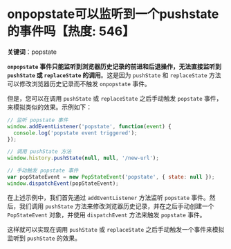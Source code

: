 # onpopstate可以监听到一个pushstate的事件吗【热度: 546】

**关键词**：popstate

**`onpopstate` 事件只能监听到浏览器历史记录的前进和后退操作，无法直接监听到 `pushState` 或 `replaceState` 的调用**。这是因为 `pushState` 和 `replaceState` 方法可以修改浏览器历史记录而不触发 `onpopstate` 事件。

但是，您可以在调用 `pushState` 或 `replaceState` 之后手动触发 `popstate` 事件，来模拟类似的效果。示例如下：

```javascript
// 监听 popstate 事件
window.addEventListener('popstate', function(event) {
  console.log('popstate event triggered');
});

// 调用 pushState 方法
window.history.pushState(null, null, '/new-url');

// 手动触发 popstate 事件
var popStateEvent = new PopStateEvent('popstate', { state: null });
window.dispatchEvent(popStateEvent);
```

在上述示例中，我们首先通过 `addEventListener` 方法监听 `popstate` 事件。然后，我们调用 `pushState` 方法来修改浏览器历史记录，并在之后手动创建一个 `PopStateEvent` 对象，并使用 `dispatchEvent` 方法来触发 `popstate` 事件。

这样就可以实现在调用 `pushState` 或 `replaceState` 之后手动触发一个事件来模拟监听到 `pushState` 的效果。